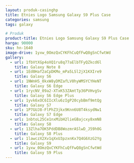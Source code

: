 ```yaml
---
layout: produk-casinghp
title: Etnies Logo Samsung Galaxy S9 Plus Case
categories: samsung
tags: galaxy

# Produk
product-title: Etnies Logo Samsung Galaxy S9 Plus Case
harga: 90000
sku: hn-1640
image-drive: 1yxw_0OmzQxCYKFhCuQfFwQ8gSnCfwtWd
gallery:
  - url: 1fbVtXGp4oXQ1ru8q77aElbTFyQZkcd6l
    title: Galaxy Note 8
  - url: 1Ed0Haf2aCpDKMo_mPa5LSl2jX1KXIre9
    title: Galaxy S6
  - url: 1NWnHS_0kxW8yDMZafLV0hyWMSYCYHeNT
    title: Galaxy S6 Edge
  - url: 1rycNV_09a2-XTxK53ZAmtTp36PVHvgSv
    title: Galaxy S6 Edge Plus
  - url: 1yvk6xOC6IIcXlu6zIgP20cybBmf9mtQg
    title: Galaxy S7
  - url: 1P7GUJ8-FlPhZ3jkx9Knn6U8T4ksydNw1
    title: Galaxy S7 Edge
  - url: 1nbtoL25Ce1nxMibH2lieGBajcxy8xmN8
    title: Galaxy S8
  - url: 13Zlha7OK5PddDB8WozmrASlwD_J59h0G
    title: Galaxy S8 Plus
  - url: 1lawczX2Xv1qXxU3pzxnKx7Q4G6XzG2Yg
    title: Galaxy S9
  - url: 1yxw_0OmzQxCYKFhCuQfFwQ8gSnCfwtWd
    title: Galaxy S9 Plus
---
```

